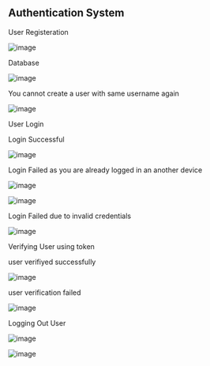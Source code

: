 ## Authentication System

User Registeration

![image](https://user-images.githubusercontent.com/75359203/144638259-c5683986-e269-4dae-9259-eb3f07bd6795.png)

Database

![image](https://user-images.githubusercontent.com/75359203/144638329-7848eba5-36c7-482f-b55a-76b25c1c2b08.png)

You cannot create a user with same username again

![image](https://user-images.githubusercontent.com/75359203/144638458-8d25d4a7-0a2f-420e-8178-8711396f8c59.png)

User Login

Login Successful

![image](https://user-images.githubusercontent.com/75359203/144638644-ec0384a8-3f04-46d4-8f73-280dfa0db7bf.png)

Login Failed as you are already logged in an another device

![image](https://user-images.githubusercontent.com/75359203/144638857-abfbe537-33c0-4b6d-8ce0-8be423ba9b3c.png)

![image](https://user-images.githubusercontent.com/75359203/144638910-42405591-d99c-4619-bfcb-a9383e22098e.png)

Login Failed due to invalid credentials

![image](https://user-images.githubusercontent.com/75359203/144639025-286956f9-a0de-41ff-99a2-e28e751aca02.png)

Verifying User using token

user verifiyed successfully

![image](https://user-images.githubusercontent.com/75359203/144639170-e7c9c15c-c493-4936-8d49-c6befedc4f29.png)

user verification failed

![image](https://user-images.githubusercontent.com/75359203/144639321-ce6ab99a-f974-4924-bf16-9e87dd040058.png)

Logging Out User

![image](https://user-images.githubusercontent.com/75359203/144639550-124f0b5a-0bd9-4bb7-8a7f-bb98e7353e6e.png)

![image](https://user-images.githubusercontent.com/75359203/144639616-cb27db35-2dbf-48a8-a260-87fe786abb0b.png)
